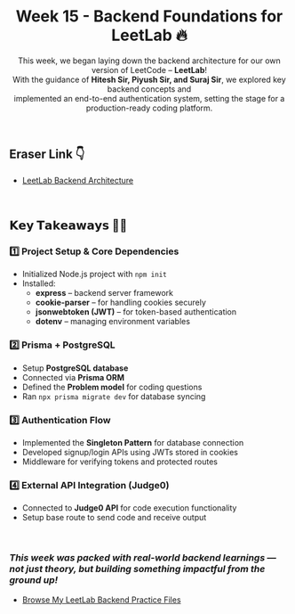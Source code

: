 <h1 align="center">
  Week 15 - Backend Foundations for LeetLab 🔥
</h1> 

<p align="center">
  This week, we began laying down the backend architecture for our own version of LeetCode – <strong>LeetLab</strong>! <br>
  With the guidance of <strong>Hitesh Sir, Piyush Sir, and Suraj Sir</strong>, we explored key backend concepts and <br>
  implemented an end-to-end authentication system, setting the stage for a production-ready coding platform.
</p>

<br>

## Eraser Link 👇  
- [LeetLab Backend Architecture](https://www.tldraw.com/f/bGoPX7VryK55ZKEcmQ5Di?d=v-1152.-1182.3424.1626.Z7o32-Fuw2PnxUY3ngYU0)

<br>

## 𝗞𝗲𝘆 𝗧𝗮𝗸𝗲𝗮𝘄𝗮𝘆𝘀 ✍🏻

### **1️⃣ Project Setup & Core Dependencies**  
- Initialized Node.js project with `npm init`  
- Installed:  
  - **express** – backend server framework  
  - **cookie-parser** – for handling cookies securely  
  - **jsonwebtoken (JWT)** – for token-based authentication  
  - **dotenv** – managing environment variables  

### **2️⃣ Prisma + PostgreSQL**  
- Setup **PostgreSQL database**  
- Connected via **Prisma ORM**  
- Defined the **Problem model** for coding questions  
- Ran `npx prisma migrate dev` for database syncing  

### **3️⃣ Authentication Flow**  
- Implemented the **Singleton Pattern** for database connection  
- Developed signup/login APIs using JWTs stored in cookies  
- Middleware for verifying tokens and protected routes  

### **4️⃣ External API Integration (Judge0)**  
- Connected to **Judge0 API** for code execution functionality  
- Setup base route to send code and receive output  

<br>

### *This week was packed with real-world backend learnings — not just theory, but building something impactful from the ground up!*  
- [Browse My LeetLab Backend Practice Files](https://github.com/TyagiManshi/chai-code-cohort/tree/main/weekly-reports/week-15/leetlab-backend)
